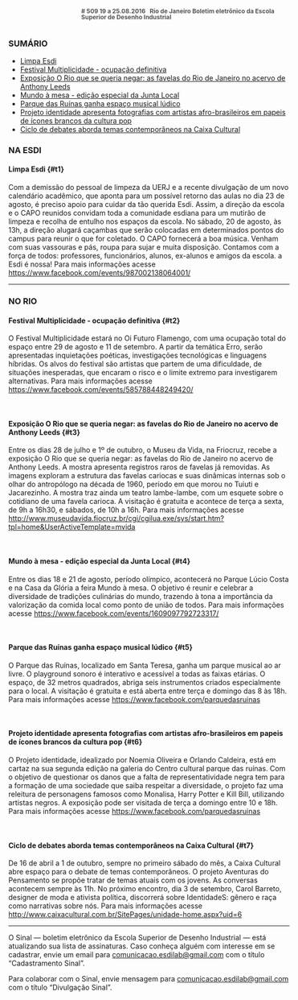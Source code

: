 <!--
---
title: sinal 509 - Esdi
-->
<div style="  width:40em;max-width: 40em;margin: 0 auto;" markdown=1>

<div style="background:url(img/selo.png) no-repeat;line-height:1em;font-size:0.85em;font-weight:bold;color:#555;padding: 0 0 0 145px;margin:0 0 3em 0;" markdown="1">
# 509
19 a 25.08.2016   Rio de Janeiro   
Boletim eletrônico da Escola Superior de Desenho Industrial
</div>



### SUMÁRIO 

  * [Limpa Esdi](#t1)
  * [Festival Multiplicidade - ocupação definitiva](#t2)
  * [Exposição O Rio que se queria negar: as favelas do Rio de Janeiro no acervo de Anthony Leeds](#t3)
  * [Mundo à mesa - edição especial da Junta Local](#t4)
  * [Parque das Ruínas ganha espaço musical lúdico](#t5)
  * [Projeto identidade apresenta fotografias com artistas afro-brasileiros em papeis de ícones brancos da cultura pop](#t6)
  * [Ciclo de debates aborda temas contemporâneos na Caixa Cultural](#t7)

### NA ESDI 

#### Limpa Esdi {#t1}

Com a demissão do pessoal de limpeza da UERJ e a recente divulgação de um novo calendário acadêmico, que aponta para um possível retorno das aulas no dia 23 de agosto, é preciso apoio para cuidar da tão querida Esdi. Assim, a direção da escola e o CAPO reunidos convidam toda a comunidade esdiana para um mutirão de limpeza e recolha de entulho nos espaços da escola. No sábado, 20 de agosto, às 13h, a direção alugará caçambas que serão colocadas em determinados pontos do campus para reunir o que for coletado. O CAPO fornecerá a boa música. Venham com suas vassouras e pás, roupa para sujar e muita disposição. Contamos com a força de todos: professores, funcionários, alunos, ex-alunos e amigos da escola. a Esdi é nossa! Para mais informações acesse https://www.facebook.com/events/987002138064001/

- - -

### NO RIO

#### Festival Multiplicidade - ocupação definitiva {#t2}

O Festival Multiplicidade estará no Oi Futuro Flamengo, com uma ocupação total do espaço entre 29 de agosto e 11 de setembro. A partir da temática Erro, serão apresentadas inquietações poéticas, investigações tecnológicas e linguagens híbridas. Os alvos do festival são artistas que partem de uma dificuldade, de situações inesperadas, que encaram o risco e o limite extremo para investigarem alternativas. Para mais informações acesse https://www.facebook.com/events/585788448249420/ 

 

#### Exposição O Rio que se queria negar: as favelas do Rio de Janeiro no acervo de Anthony Leeds {#t3} 

Entre os dias 28 de julho e 1º de outubro, o Museu da Vida, na Friocruz, recebe a exposição O Rio que se queria negar: as favelas do Rio de Janeiro no acervo de Anthony Leeds. A mostra apresenta registros raros de favelas já removidas. As imagens exploram a estrutura das favelas cariocas e suas dinâmicas internas sob o olhar do antropólogo na década de 1960, período em que morou no Tuiuti e Jacarezinho. A mostra traz ainda um teatro lambe-lambe, com um esquete sobre o cotidiano de uma favela carioca. A visitação é gratuita e acontece de terça a sexta, de 9h a 16h30, e sábados, de 10h a 16h. Para mais informações acesse http://www.museudavida.fiocruz.br/cgi/cgilua.exe/sys/start.htm?tpl=home&UserActiveTemplate=mvida 

 

#### Mundo à mesa - edição especial da Junta Local {#t4}

Entre os dias 18 e 21 de agosto, período olímpico, acontecerá no Parque Lúcio Costa e na Casa da Glória a feira Mundo à mesa. O objetivo é reunir e celebrar a diversidade de tradições culinárias do mundo, trazendo à tona a importância da valorização da comida local como ponto de união de todos. Para mais informações acesse  https://www.facebook.com/events/1609097792723317/ 

 

#### Parque das Ruínas ganha espaço musical lúdico {#t5}

O Parque das Ruínas, localizado em Santa Teresa, ganha um parque musical ao ar livre. O playground sonoro é interativo e acessível a todas as faixas etárias. O espaço, de 32 metros quadrados, abriga seis instrumentos criados especialmente para o local. A visitação é gratuita e está aberta entre terça e domingo das 8 às 18h. Para mais informações acesse https://www.facebook.com/parquedasruinas 

 

#### Projeto identidade apresenta fotografias com artistas afro-brasileiros em papeis de ícones brancos da cultura pop {#t6}

O Projeto identidade, idealizado por Noemia Oliveira e Orlando Caldeira, está em cartaz na sua segunda edição na galeria do Centro cultural parque das ruínas. Com o objetivo de questionar os danos que a falta de representatividade negra tem para a formação de uma sociedade que saiba respeitar a diversidade, o projeto faz uma releitura de personagens famosos como Monalisa, Harry Potter e Kill Bill, utilizando artistas negros. A exposição pode ser visitada de terça a domingo entre 10 e 18h. Para mais informações acesse https://www.facebook.com/parquedasruinas 

 

#### Ciclo de debates aborda temas contemporâneos na Caixa Cultural {#t7}

De 16 de abril a 1 de outubro, sempre no primeiro sábado do mês, a Caixa Cultural abre espaço para o debate de temas contemporâneos. O projeto Aventuras do Pensamento se propõe tratar de temas atuais com os jovens. As conversas acontecem sempre às 11h. No próximo encontro, dia 3 de setembro, Carol Barreto, designer de moda e ativista política, discorrerá sobre IdentidadeS: gênero e raça como narrativas sobre nós. Para mais informações acesse http://www.caixacultural.com.br/SitePages/unidade-home.aspx?uid=6 

- - -

O Sinal — boletim eletrônico da Escola Superior de Desenho Industrial — está atualizando sua lista de assinaturas. Caso conheça alguém com interesse em se cadastrar, envie um email para [comunicacao.esdilab@gmail.com](mailto:comunicacao.esdilab@gmail.com) com o título “Cadastramento Sinal”. 

Para colaborar com o Sinal, envie mensagem para [comunicacao.esdilab@gmail.com](mailto:comunicacao.esdilab@gmail.com) com o título “Divulgação Sinal”.

</div>

<img src="img/selo.png" style="display:none;opacity:0;width:0;height:0;" />
